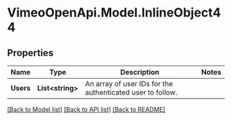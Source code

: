 # VimeoOpenApi.Model.InlineObject44
## Properties

Name | Type | Description | Notes
------------ | ------------- | ------------- | -------------
**Users** | **List&lt;string&gt;** | An array of user IDs for the authenticated user to follow. | 

[[Back to Model list]](../README.md#documentation-for-models) [[Back to API list]](../README.md#documentation-for-api-endpoints) [[Back to README]](../README.md)


